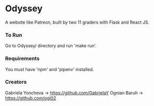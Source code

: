 # Odyssey
A website like Patreon, built by two 11 graders with Flask and React JS.


### To Run
Go to Odyssey/ directory and run 'make run'.


### Requirements
You must have 'npm' and 'pipenv' installed.


### Creators
Gabriela Yoncheva -> https://github.com/GabrielaY
Ognian Baruh -> https://github.com/ogi02
